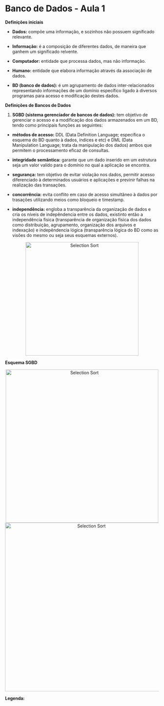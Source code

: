 # Banco de Dados - Aula 1

**Definições iniciais**

- **Dados:** compõe uma informação, e sozinhos não possuem significado relevante.

- **Informação:** é a composição de diferentes dados, de maneira que ganhem um significado relvente.

- **Computador:** entidade que processa dados, mas não informação. 

- **Humano:** entidade que elabora informação através da associação de dados.

- **BD (banco de dados):** é um agrupamento de dados inter-relacionados representando informações de um domínio específico ligado à diversos programas para acesso e modificação destes dados.

**Definições de Bancos de Dados**

1) **SGBD (sistema gerenciador de bancos de dados):** tem objetivo de gerenciar o acesso e a modificação dos dados armazenados em um BD, tendo como principais funções as seguintes:

  - **métodos de acesso:** DDL (Data Definition Language; especifica o esquema do BD quanto à dados, índices e etc) e DML (Data Manipulation Language; trata da manipulação dos dados) ambos que permitem o processamento eficaz de consultas.

  - **integridade semântica:** garante que um dado inserido em um estrutura seja um valor valído para o domínio no qual a aplicação se encontra.

  - **segurança:** tem objetivo de evitar violação nos dados, permitir acesso diferenciado à determinados usuários e aplicações e previnir falhas na realização das transações.

  - **concorrência:** evita conflito em caso de acesso simultâneo à dados por trasações utilizando meios como bloqueio e timestamp.
 
  - **independência:** engloba a transparência da organização de dados e cria os níveis de indepêndencia entre os dados, existinto então a independência física (transparência de organização física dos dados como distribuição, agrupamento, organização dos arquivos e indexação) e indepêndencia lógica (transparência lógica do BD como as visões do mesmo ou seja seus esquemas externos).

<p align="center">
  <img class="gatsby-resp-image-image" src="https://lh4.googleusercontent.com/proxy/t3a_YTOiAvZLFL5-zEPY6s4orNcZuXv8S9KgsmfRWR4xpFoW5NFiKLCgDpRGgz6Na6INQ53BPw8lk57S8uGzAFmmrzC9v56ym9RLwN4kb0GIkqxLT7OUwUGrZoFJbpW6dg=w1200-h630-p-k-no-nu" width="370" title="Selection Sort">
</p>

**Esquema SGBD**
<p align="center">
  <img class="gatsby-resp-image-image" src="https://slideplayer.com.br/slide/364019/2/images/18/SGBD+em+Detalhe.jpg" width="500" title="Selection Sort">
  <img class="gatsby-resp-image-image" src="https://www.estudegratis.com.br/images/questoes/550001740f8fc8b15349.gif" width="550" title="Selection Sort">
</p>
</p>

**Legenda:**




